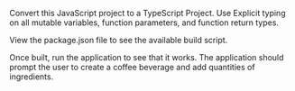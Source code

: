 Convert this JavaScript project to a TypeScript Project. Use Explicit typing on all mutable variables, function parameters, and function return types.

View the package.json file to see the available build script.

Once built, run the application to see that it works. The application should prompt the user to create a coffee beverage and add quantities of ingredients.